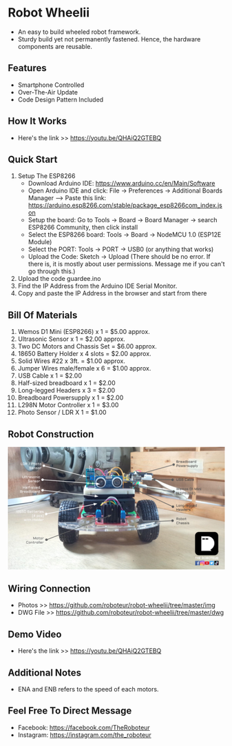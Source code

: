 # Robot Wheelii
* An easy to build wheeled robot framework.
* Sturdy build yet not permanently fastened. Hence, the hardware components are reusable.

## Features
* Smartphone Controlled
* Over-The-Air Update
* Code Design Pattern Included

## How It Works 
* Here's the link >> https://youtu.be/QHAiQ2GTEBQ

## Quick Start
1. Setup The ESP8266
    * Download Arduino IDE: https://www.arduino.cc/en/Main/Software
    * Open Arduino IDE and click: File -> Preferences -> Additional Boards Manager --> Paste this     link: https://arduino.esp8266.com/stable/package_esp8266com_index.json
    * Setup the board: Go to Tools -> Board -> Board Manager -> search ESP8266 Community, then click install
    * Select the ESP8266 board: Tools -> Board -> NodeMCU 1.0 (ESP12E Module)
    * Select the PORT: Tools -> PORT -> USB0 (or anything that works)
    * Upload the Code: Sketch -> Upload (There should be no error. If there is, it is mostly about user permissions. Message me if you can't go through this.)
2. Upload the code guardee.ino
3. Find the IP Address from the Arduino IDE Serial Monitor. 
4. Copy and paste the IP Address in the browser and start from there

## Bill Of Materials
1. Wemos D1 Mini (ESP8266) x 1  = $5.00 approx.
2. Ultrasonic Sensor x 1  = $2.00 approx.
3. Two DC Motors and Chassis Set = $6.00 approx.
4. 18650 Battery Holder x 4 slots = $2.00 approx.
5. Solid Wires #22 x 3ft. = $1.00 approx.
6. Jumper Wires male/female x 6 = $1.00 approx. 
7. USB Cable x 1 = $2.00
8. Half-sized breadboard x 1 = $2.00 
9. Long-legged Headers x 3 = $2.00
10. Breadboard Powersupply x 1 = $2.00
11. L298N Motor Controller x 1 = $3.00
12. Photo Sensor / LDR X 1 = $1.00

## Robot Construction
![Robot Construction](./img/roboteur-wheelii-construction.png)

## Wiring Connection
* Photos >> https://github.com/roboteur/robot-wheelii/tree/master/img
* DWG File >> https://github.com/roboteur/robot-wheelii/tree/master/dwg

## Demo Video
* Here's the link >> https://youtu.be/QHAiQ2GTEBQ

## Additional Notes
* ENA and ENB refers to the speed of each motors.

## Feel Free To Direct Message
* Facebook: https://facebook.com/TheRoboteur
* Instagram: https://instagram.com/the_roboteur
